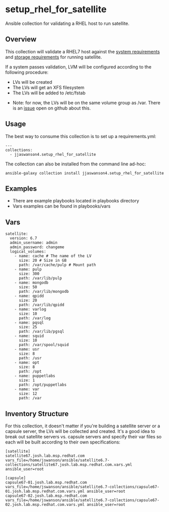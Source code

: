 # setup_rhel_for_satellite

Ansible collection for validating a RHEL host to run satellite.

## Overview
This collection will validate a RHEL7 host against the [system requirements](https://access.redhat.com/documentation/en-us/red_hat_satellite/6.7/html/installing_satellite_server_from_a_connected_network/preparing-environment-for-satellite-installation#system-requirements_satellite) and [storage requirements](https://access.redhat.com/documentation/en-us/red_hat_satellite/6.7/html/installing_satellite_server_from_a_connected_network/preparing-environment-for-satellite-installation#satellite-storage-requirements_satellite) for running satellite.

If a system passes validation, LVM will be configured according to the following procedure:
- LVs will be created
- The LVs will get an XFS filesystem
- The LVs will be added to /etc/fstab

* Note: for now, the LVs will be on the same volume group as /var. There is an [issue](https://github.com/jjaswanson4/setup_rhel_for_satellite/issues/1) open on github about this.

## Usage
The best way to consume this collection is to set up a requirements.yml:
```
---
collections:
  - jjaswanson4.setup_rhel_for_satellite
```
The collection can also be installed from the command line ad-hoc:
```
ansible-galaxy collection install jjaswanson4.setup_rhel_for_satellite
```

## Examples
- There are example playbooks located in playbooks directory
- Vars examples can be found in playbooks/vars

## Vars
```
satellite:
  version: 6.7
  admin_username: admin
  admin_password: changeme
  logical_volumes:
    - name: cache # The name of the LV
      size: 20 # Size in GB
      path: /var/cache/pulp # Mount path
    - name: pulp
      size: 300
      path: /var/lib/pulp
    - name: mongodb
      size: 50
      path: /var/lib/mongodb
    - name: qpidd
      size: 20
      path: /var/lib/qpidd
    - name: varlog
      size: 10
      path: /var/log
    - name: pqsql
      size: 25
      path: /var/lib/pgsql
    - name: squid
      size: 10
      path: /var/spool/squid
    - name: usr
      size: 8
      path: /usr
    - name: opt
      size: 8
      path: /opt
    - name: puppetlabs
      size: 1
      path: /opt/puppetlabs
    - name: var
      size: 12
      path: /var
```

## Inventory Structure
For this collection, it doesn't matter if you're building a satellite server or a capsule server, the LVs will be collected and created. It's a good idea to break out satellite servers vs. capsule servers and specify their var files so each will be built according to their own specifications:
```
[satellite]
satellite67.josh.lab.msp.redhat.com vars_file=/home/jswanson/ansible/satellite6.7-collections/satellite67.josh.lab.msp.redhat.com.vars.yml ansible_user=root

[capsule]
capsule67-01.josh.lab.msp.redhat.com vars_file=/home/jswanson/ansible/satellite6.7-collections/capsule67-01.josh.lab.msp.redhat.com.vars.yml ansible_user=root
capsule67-02.josh.lab.msp.redhat.com vars_file=/home/jswanson/ansible/satellite6.7-collections/capsule67-02.josh.lab.msp.redhat.com.vars.yml ansible_user=root
```
